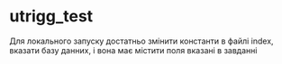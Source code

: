 # utrigg_test

Для локального запуску достатньо змінити константи в файлі index, вказати базу данних, і вона має містити поля вказані в завданні
